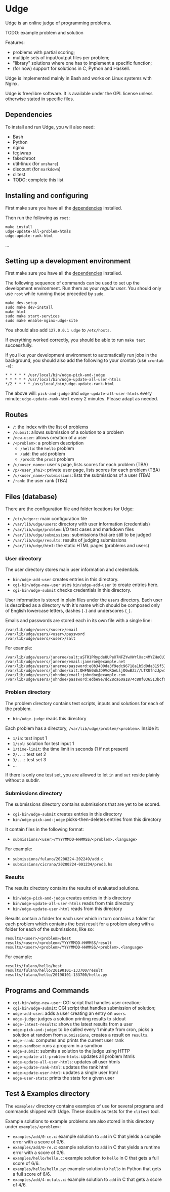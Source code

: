Udge
====

Udge is an online judge of programming problems.

TODO: example problem and solution

Features:

* problems with partial scoring;
* multiple sets of input/output files per problem;
* "library" solutions where one has to implement a specific function;
* (for now) support for solutions in C, Python and Haskell.

Udge is implemented mainly in Bash and works on Linux systems with Nginx.

Udge is free/libre software.
It is available under the GPL license
unless otherwise stated in specific files.


Dependencies
------------

To install and run Udge, you will also need:

* Bash
* Python
* nginx
* fcgiwrap
* fakechroot
* util-linux (for `unshare`)
* discount (for `markdown`)
* clitest
* TODO: complete this list

[dependencies]: #dependencies


Installing and configuring
--------------------------

First make sure you have all the [dependencies] installed.

Then run the following as `root`:

```
make install
udge-update-all-problem-htmls
udge-update-rank-html
```

...


Setting up a development environment
------------------------------------

First make sure you have all the [dependencies] installed.

The following sequence of commands can be used to set up the development
environment.  Run them as your _regular user_.  You should only use `root`
while running those preceded by `sudo`.

```
make dev-setup
sudo make dev-install
make html
sudo make start-services
sudo make enable-nginx-udge-site
```

You should also add `127.0.0.1 udge` to `/etc/hosts`.

If everything worked correctly,
you should be able to run `make test` successfully.

If you like your development environment
to automatically run jobs in the background,
you should also add the following to your crontab (use `crontab -e`):

```
* * * * * /usr/local/bin/udge-pick-and-judge
* * * * * /usr/local/bin/udge-update-all-user-htmls
*/2 * * * * /usr/local/bin/udge-update-rank-html
```

The above will:
`pick-and-judge` and `udge-update-all-user-htmls` every minute;
`udge-update-rank-html` every 2 minutes.
Please adapt as needed.

Routes
------

* `/`:              the index with the list of problems
* `/submit`:        allows submission of a solution to a problem
* `/new-user`:      allows creation of a user
* `/<problem>`:     a problem description
	- `/hello`:     the `hello` problem
	- `/add`:       the `add` problem
	- `/prod3`:     the `prod3` problem
* `/u/<user_name>`: user's page, lists scores for each problem (TBA)
* `/p/<user_sha1>`: private user page, lists scores for each problem (TBA)
* `/u/<user_name>/submissions`: lists the submissions of a user    (TBA)
* `/rank`:          the user rank (TBA)


Files (database)
----------------

There are the configuration file and folder locations for Udge:

* `/etc/udgerc`:               main configuration file
* `/var/lib/udge/users`:       directory with user information (credentials)
* `/var/lib/udge/problem`:     I/O test cases and markdown files
* `/var/lib/udge/submissions`: submissions that are still to be judged
* `/var/lib/udge/results`:     results of judging submissions
* `/var/lib/udge/html`:        the static HTML pages (problems and users)


### User directory

The user directory stores main user information and credentials.

* `bin/udge-add-user` creates entries in this directory.
* `cgi-bin/udge-new-user` uses `bin/udge-add-user` to create entries here.
* `cgi-bin/udge-submit` checks credentials in this directory.

User information is stored in plain files under the `users` directory.
Each user is described as a directory with it's name which should be composed
only of English lowercase letters, dashes (`-`) and underscores (`_`).

Emails and passwords are stored each in its own file with a single line:

```
/var/lib/udge/users/<user>/email
/var/lib/udge/users/<user>/password
/var/lib/udge/users/<user>/salt
```

For example:

```
/var/lib/udge/users/janeroe/salt:aSTR1PRypdeUUPeX7NFZYwVWrlXac4MYZHoCUIaq
/var/lib/udge/users/janeroe/email:janeroe@example.net
/var/lib/udge/users/janeroe/password:e0b3400da3f9edc96718a1b5d0da315f518e36b820404635998319662828fe44
/var/lib/udge/users/johndoe/salt:QHFNE6WhJD9VoRGeLljOGwBZz//LTXUfnzJpw1k9
/var/lib/udge/users/johndoe/email:johndoe@example.com
/var/lib/udge/users/johndoe/password:edbe9e7dd28ca60a1874c88f036513bcf0bcc4d8b5d1f7d875e4fc37b8059828
```


### Problem directory

The problem directory contains test scripts, inputs and solutions for each of the problem.

* `bin/udge-judge` reads this directory

Each problem has a directory, `/var/lib/udge/problem/<problem>`.  Inside it:

* `1/in`: test input 1
* `1/sol`: solution for test input 1
* `1/time-limit`: the time limit in seconds (1 if not present)
* `2/...`: test set 2
* `3/...`: test set 3
* ...

If there is only one test set, you are allowed to let `in` and `out` reside
plainly without a subdir.


### Submissions directory

The submissions directory contains submissions that are yet to be scored.

* `cgi-bin/udge-submit` creates entries in this directory
* `bin/udge-pick-and-judge` picks-then-deletes entries from this directory

It contain files in the following format:

* `submissions/<user>/YYYYMMDD-HHMMSS/<problem>.<language>`

For example:

* `submissions/fulano/20200224-202249/add.c`
* `submissions/cicrano/20200224-001234/prod3.hs`


### Results

The results directory contains the results of evaluated solutions.

* `bin/udge-pick-and-judge` creates entries in this directory
* `bin/udge-update-all-user-htmls` reads from this directory
* `bin/udge-update-user-html` reads from this directory

Results contain a folder for each user which in turn contains a folder for each
problem which contains the best result for a problem along with a folder for
each of the submissions, like so:

```
results/<user>/<problem>/best
results/<user>/<problem>/YYYYMMDD-HHMMSS/result
results/<user>/<problem>/YYYYMMDD-HHMMSS/<problem>.<language>
```

For example:

```
results/fulano/hello/best
results/fulano/hello/20190101-133700/result
results/fulano/hello/20190101-133700/hello.py
```


Programs and Commands
---------------------

* `cgi-bin/udge-new-user`: CGI script that handles user creation;
* `cgi-bin/udge-submit`: CGI script that handles submission of solution;
* `udge-add-user`: adds a user creating an entry on `users`.
* `udge-judge`: judges a solution printing results to stdout
* `udge-latest-results`: shows the latest results from a user
* `udge-pick-and-judge`: to be called every 1 minute from cron,
                         picks a solution at random from `submissions`,
                         creates a result on `results`.
* `udge-rank`: computes and prints the current user rank
* `udge-sandbox`: runs a program in a sandbox
* `udge-submit`: submits a solution to the judge using HTTP
* `udge-update-all-problem-htmls`: updates all problem htmls
* `udge-update-all-user-htmls`: updates all user htmls
* `udge-update-rank-html`: updates the rank html
* `udge-update-user-html`: updates a single user html
* `udge-user-stats`: prints the stats for a given user


Test & Examples directory
-------------------------

The `examples/` directory contains examples of use for several programs and
commands shipped with Udge.  These double as tests for the `clitest` tool.

Example solutions to example problems are also stored in this directory
under `examples/<problem>`:

* `examples/add/0-ce.c`:
	example solution to `add` in C
	that yields a compile error with a score of 0/6.
* `examples/add/0-re.c`:
	example solution to `add` in C that
	yields a runtime error with a score of 0/6.
* `examples/hello/hello.c`:
	example solution to `hello` in C
	that gets a full score of 6/6.
* `examples/hello/hello.py`:
	example solution to `hello` in Python
	that gets a full score of 6/6.
* `examples/add/4-octals.c`:
	example solution to `add` in C
	that gets a score of 4/6.
